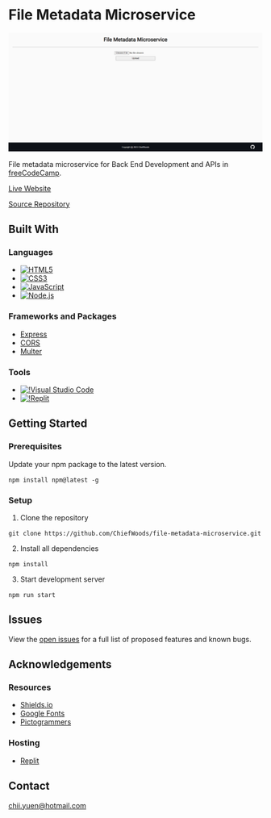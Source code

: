 # File Metadata Microservice

![Screenshot](screenshot.png)

File metadata microservice for Back End Development and APIs in [freeCodeCamp](https://www.freecodecamp.org/learn/).

[Live Website](https://file-metadata-microservice-chiefwoods.replit.app/)

[Source Repository](https://github.com/ChiefWoods/file-metadata-microservice)

## Built With

### Languages

- [![HTML5](https://img.shields.io/badge/HTML5-white?style=for-the-badge&logo=html5&logoColor=e65127)](https://html5.org/)
- [![CSS3](https://img.shields.io/badge/CSS3-white?style=for-the-badge&logo=css3&logoColor=306AF1)](https://www.w3.org/Style/CSS/Overview.en.html)
- [![JavaScript](https://img.shields.io/badge/Javascript-383936?style=for-the-badge&logo=javascript)](https://js.org/index.html)
- [![Node.js](https://img.shields.io/badge/Node.js-233056?style=for-the-badge&logo=nodedotjs)](https://nodejs.org/en)

### Frameworks and Packages

- [Express](https://expressjs.com/)
- [CORS](https://github.com/expressjs/cors)
- [Multer](https://github.com/expressjs/multer)

### Tools

- [![!Visual Studio Code](https://img.shields.io/badge/Visual%20Studio%20Code-2c2c32?style=for-the-badge&logo=visual-studio-code&logoColor=007ACC)](https://code.visualstudio.com/)
- [![!Replit](https://img.shields.io/badge/Replit-0f1626?style=for-the-badge&logo=replit)](https://replit.com/)

## Getting Started

### Prerequisites

Update your npm package to the latest version.
```
npm install npm@latest -g
```

### Setup

1. Clone the repository
```
git clone https://github.com/ChiefWoods/file-metadata-microservice.git
```
2. Install all dependencies
```
npm install
```
3. Start development server
```
npm run start
```

## Issues

View the [open issues](https://github.com/ChiefWoods/file-metadata-microservice/issues) for a full list of proposed features and known bugs.

## Acknowledgements

### Resources

- [Shields.io](https://shields.io/)
- [Google Fonts](https://fonts.google.com/)
- [Pictogrammers](https://pictogrammers.com/)

### Hosting

- [Replit](https://replit.com/)

## Contact

[chii.yuen@hotmail.com](mailto:chii.yuen@hotmail.com)